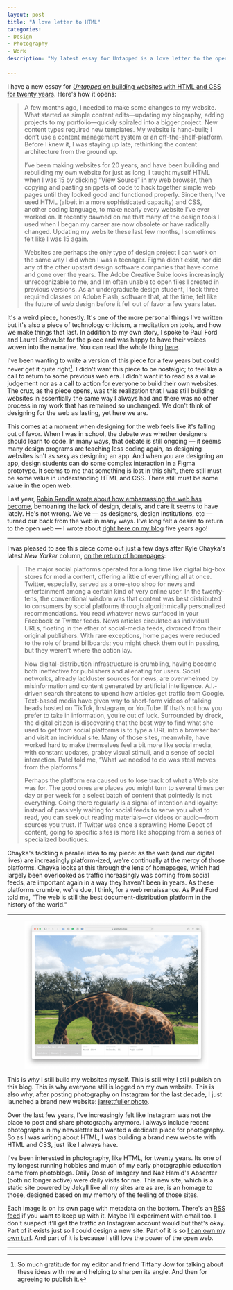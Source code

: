 ```yaml
---
layout: post
title: "A love letter to HTML"
categories:
- Design
- Photography
- Work
description: "My latest essay for Untapped is a love letter to the open web."

---
```


I have a new essay for [*Untapped* on building websites with HTML and CSS for twenty years](https://www.untappedjournal.com/issues/issue-11/jarrett-fuller-building-with-simple-tools-longevity). Here's how it opens:

> A few months ago, I needed to make some changes to my website. What started as simple content edits—updating my biography, adding projects to my portfolio—quickly spiraled into a bigger project. New content types required new templates. My website is hand-built; I don’t use a content management system or an off-the-shelf-platform. Before I knew it, I was staying up late, rethinking the content architecture from the ground up.  
>  
> I’ve been making websites for 20 years, and have been building and rebuilding my own website for just as long. I taught myself HTML when I was 15 by clicking “View Source” in my web browser, then copying and pasting snippets of code to hack together simple web pages until they looked good and functioned properly. Since then, I’ve used HTML (albeit in a more sophisticated capacity) and CSS, another coding language, to make nearly every website I’ve ever worked on. It recently dawned on me that many of the design tools I used when I began my career are now obsolete or have radically changed. Updating my website these last few months, I sometimes felt like I was 15 again.  
>  
> Websites are perhaps the only type of design project I can work on the same way I did when I was a teenager. Figma didn’t exist, nor did any of the other upstart design software companies that have come and gone over the years. The Adobe Creative Suite looks increasingly unrecognizable to me, and I’m often unable to open files I created in previous versions. As an undergraduate design student, I took three required classes on Adobe Flash, software that, at the time, felt like the future of web design before it fell out of favor a few years later.

It's a weird piece, honestly. It's one of the more personal things I've written but it's also a piece of technology criticism, a meditation on tools, and how we make things that last. In addition to my own story, I spoke to Paul Ford and Laurel Schwulst for the piece and was happy to have their voices woven into the narrative. You can read the whole thing [here](https://www.untappedjournal.com/issues/issue-11/jarrett-fuller-building-with-simple-tools-longevity). 

I've been wanting to write a version of this piece for a few years but could never get it quite right[^1]. I didn't want this piece to be nostalgic; to feel like a call to return to some previous web era. I didn't want it to read as a value judgement nor as a call to action for everyone to build their own websites. The crux, as the piece opens, was this realization that I was still building websites in essentially the same way I always had and there was no other process in my work that has remained so unchanged. We don't think of designing for the web as lasting, yet here we are. 

This comes at a moment when designing for the web feels like it's falling out of favor. When I was in school, the debate was whether designers should learn to code. In many ways, that debate is still ongoing — it seems many design programs are teaching less coding again, as designing websites isn't as sexy as designing an app. And when you are designing an app, design students can do some complex interaction in a Figma prototype. It seems to me that something is lost in this shift, there still must be some value in understanding HTML and CSS. There still must be some value in the open web.

Last year, [Robin Rendle wrote about how embarrassing the web has become](https://robinrendle.com/notes/why-are-websites-embarrassing/), bemoaning the lack of design, details, and care it seems to have lately. He's not wrong. We've — as designers, design institutions, etc — turned our back from the web in many ways. I've long felt a desire to return to the open web — I wrote about [right here on my blog](https://www.jarrettfuller.blog/2018/03/long-live-the-web/) five years ago!

***

I was pleased to see this piece come out just a few days after Kyle Chayka's latest *New Yorker* column, [on the return of homepages](https://www.newyorker.com/culture/infinite-scroll/the-revenge-of-the-home-page):

> The major social platforms operated for a long time like digital big-box stores for media content, offering a little of everything all at once. Twitter, especially, served as a one-stop shop for news and entertainment among a certain kind of very online user. In the twenty-tens, the conventional wisdom was that content was best distributed to consumers by social platforms through algorithmically personalized recommendations. You read whatever news surfaced in your Facebook or Twitter feeds. News articles circulated as individual URLs, floating in the ether of social-media feeds, divorced from their original publishers. With rare exceptions, home pages were reduced to the role of brand billboards; you might check them out in passing, but they weren’t where the action lay.
> 
> Now digital-distribution infrastructure is crumbling, having become both ineffective for publishers and alienating for users. Social networks, already lackluster sources for news, are overwhelmed by misinformation and content generated by artificial intelligence. A.I.-driven search threatens to upend how articles get traffic from Google. Text-based media have given way to short-form videos of talking heads hosted on TikTok, Instagram, or YouTube. If that’s not how you prefer to take in information, you’re out of luck. Surrounded by dreck, the digital citizen is discovering that the best way to find what she used to get from social platforms is to type a URL into a browser bar and visit an individual site. Many of those sites, meanwhile, have worked hard to make themselves feel a bit more like social media, with constant updates, grabby visual stimuli, and a sense of social interaction. Patel told me, “What we needed to do was steal moves from the platforms.”
> 
> Perhaps the platform era caused us to lose track of what a Web site was for. The good ones are places you might turn to several times per day or per week for a select batch of content that pointedly is not everything. Going there regularly is a signal of intention and loyalty: instead of passively waiting for social feeds to serve you what to read, you can seek out reading materials—or videos or audio—from sources you trust. If Twitter was once a sprawling Home Depot of content, going to specific sites is more like shopping from a series of specialized boutiques.

Chayka's tackling a parallel idea to my piece: as the web (and our digital lives) are increasingly platform-ized, we're continually at the mercy of those platforms. Chayka looks at this through the lens of  homepages, which had largely been overlooked as traffic increasingly was coming from social feeds, are important again in a way they haven't been in years. As these platforms crumble, we're due, I think, for a web renaissance. As Paul Ford told me, "The web is still the best document-distribution platform in the history of the world."

***

<figure>
    <img src="/images/240506_jarrettfullerphoto.png">
</figure>

This is why I still build my websites myself. This is still why I still publish on this blog. This is why everyone still is logged on my own website. This is also why, after posting photography on Instagram for the last decade, I just launched a brand new website: [jarrettfuller.photo](https://jarrettfuller.photo). 

Over the last few years, I've increasingly felt like Instagram was not the place to post and share photography anymore. I always include recent photographs in my newsletter but wanted a dedicate place for photography. So as I was writing about HTML, I was building a brand new website with HTML and CSS, just like I always have.

I've been interested in photography, like HTML, for twenty years. Its one of my longest running hobbies and much of my early photographic education came from photoblogs. Daily Dose of Imagery and Naz Hamid's Absenter (both no longer active) were daily visits for me. This new site, which is a static site powered by Jekyll like all my sites are as are, is an homage to those, designed based on my memory of the feeling of those sites. 

Each image is on its own page with metadata on the bottom. There's an [RSS feed](https://www.jarrettfuller.photo/feed.xml) if you want to keep up with it. Maybe I'll experiment with email too. I don't suspect it'll get the traffic an Instagram account would but that's okay. Part of it exists just so I could design a new site. Part of it is so [I can own my own turf](https://marco.org/2011/07/11/own-your-identity). And part of it is because I still love the power of the open web.

***
[^1]: So much gratitude for my editor and friend Tiffany Jow for talking about these ideas with me and helping to sharpen its angle. And then for agreeing to publish it. 